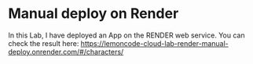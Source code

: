 # Manual deploy on Render

In this Lab, I have deployed an App on the RENDER web service.
You can check the result here: https://lemoncode-cloud-lab-render-manual-deploy.onrender.com/#/characters/
